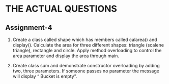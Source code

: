 # THE ACTUAL QUESTIONS

## Assignment-4

1. Create a class called shape which has members called calarea() and display(). Calculate the area for three different
   shapes: triangle (scalene triangle), rectangle and circle. Apply method overloading to control the area parameter and
   display the area through main.


2. Create class sum and demonstrate constructor overloading by adding two, three parameters. If someone passes no
   parameter the message will display “ Bucket is empty”.
